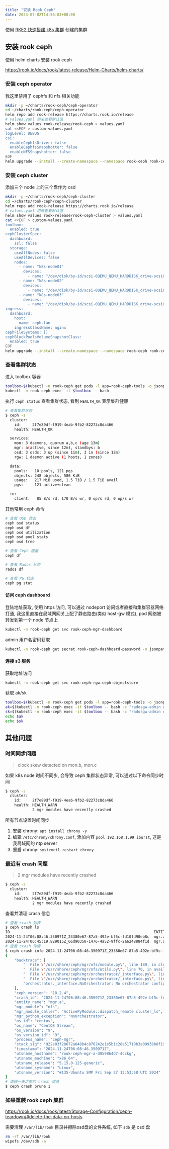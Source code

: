 ```yaml
---
title: "安装 Rook Ceph"
date: 2024-07-02T14:56:03+08:00
---
```


使用 [RKE2 快速搭建 k8s 集群](../rke2/) 创建的集群

## 安装 rook ceph

使用 helm charts 安装 rook ceph

https://rook.io/docs/rook/latest-release/Helm-Charts/helm-charts/

### 安装 ceph operator

我这里禁用了 cephfs 和 nfs 相关功能

```bash
mkdir -p ~/charts/rook-ceph/ceph-operator
cd ~/charts/rook-ceph/ceph-operator
helm repo add rook-release https://charts.rook.io/release
# values.yaml 用来查看默认值
helm show values rook-release/rook-ceph > values.yaml
cat <<EOF > custom-values.yaml
logLevel: DEBUG
csi:
  enableCephfsDriver: false
  enableCephfsSnapshotter: false
  enableNFSSnapshotter: false
EOF
helm upgrade --install --create-namespace --namespace rook-ceph rook-ceph rook-release/rook-ceph -f custom-values.yaml
```

### 安装 ceph cluster

添加三个 node 上的三个盘作为 osd

```bash
mkdir -p ~/charts/rook-ceph/ceph-cluster
cd ~/charts/rook-ceph/ceph-cluster
helm repo add rook-release https://charts.rook.io/release
# values.yaml 用来查看默认值
helm show values rook-release/rook-ceph-cluster > values.yaml
cat <<EOF > custom-values.yaml
toolbox:
  enabled: true
cephClusterSpec:
  dashboard:
    ssl: false
  storage:
    useAllNodes: false
    useAllDevices: false
    nodes:
      - name: "k8s-node01"
        devices:
          - name: "/dev/disk/by-id/scsi-0QEMU_QEMU_HARDDISK_drive-scsi0-0-0-1"
      - name: "k8s-node02"
        devices:
          - name: "/dev/disk/by-id/scsi-0QEMU_QEMU_HARDDISK_drive-scsi0-0-0-1"
      - name: "k8s-node03"
        devices:
          - name: "/dev/disk/by-id/scsi-0QEMU_QEMU_HARDDISK_drive-scsi0-0-0-1"
ingress:
  dashboard:
    host:
      name: ceph.lan
    ingressClassName: nginx
cephFileSystems: []
cephBlockPoolsVolumeSnapshotClass:
  enabled: true
EOF
helm upgrade --install --create-namespace --namespace rook-ceph rook-ceph-cluster rook-release/rook-ceph-cluster -f custom-values.yaml
```

### 查看集群状态

进入 toolbox 容器

```bash
toolbox=$(kubectl -n rook-ceph get pods -l app=rook-ceph-tools -o jsonpath="{.items[0].metadata.name}")
kubectl -n rook-ceph exec -it $toolbox -- bash
```

执行 `ceph status` 查看集群状态, 看到 `HEALTH_OK` 表示集群健康

```bash
# 查看集群状态
$ ceph -s
  cluster:
    id:     2f7e89df-f919-4eab-9fb2-82273c8da466
    health: HEALTH_OK

  services:
    mon: 3 daemons, quorum a,b,c (age 13m)
    mgr: a(active, since 12m), standbys: b
    osd: 3 osds: 3 up (since 11m), 3 in (since 12m)
    rgw: 1 daemon active (1 hosts, 1 zones)

  data:
    pools:   10 pools, 121 pgs
    objects: 248 objects, 586 KiB
    usage:   217 MiB used, 1.5 TiB / 1.5 TiB avail
    pgs:     121 active+clean

  io:
    client:   85 B/s rd, 170 B/s wr, 0 op/s rd, 0 op/s wr
```

其他常用 ceph 命令

```bash
# 查看 OSD 状态
ceph osd status
ceph osd df
ceph osd utilization
ceph osd pool stats
ceph osd tree

# 查看 Ceph 容量
ceph df

# 查看 Rados 状态
rados df

# 查看 PG 状态
ceph pg stat
```

#### 访问 ceph dashboard

登陆地址获取, 使用 https 访问, 可以通过 nodeport 访问或者直接和集群容器网络打通, 我这里直接在局域网网关上配了静态路由(类似 host-gw 模式), pod 网络被转发到第一个 node 节点上

```bash
kubectl -n rook-ceph get svc rook-ceph-mgr-dashboard
```

admin 用户名密码获取

```bash
kubectl -n rook-ceph get secret rook-ceph-dashboard-password -o jsonpath="{.data.password}" | base64 -d
```

#### 连接 s3 服务

获取地址访问

```bash
kubectl -n rook-ceph get svc rook-ceph-rgw-ceph-objectstore
```

获取 ak/sk

```bash
toolbox=$(kubectl -n rook-ceph get pods -l app=rook-ceph-tools -o jsonpath="{.items[0].metadata.name}")
ak=$(kubectl -n rook-ceph exec -it $toolbox -- bash -c "radosgw-admin user info --uid rgw-admin-ops-user | jq -r '.keys[0].access_key'")
sk=$(kubectl -n rook-ceph exec -it $toolbox -- bash -c "radosgw-admin user info --uid rgw-admin-ops-user | jq -r '.keys[0].secret_key'")
echo $ak
echo $sk
```

## 其他问题

### 时间同步问题

> clock skew detected on mon.b, mon.c

如果 k8s node 时间不同步, 会导致 ceph 集群状态异常, 可以通过以下命令同步时间

```bash
$ ceph -s
  cluster:
    id:     2f7e89df-f919-4eab-9fb2-82273c8da466
    health: HEALTH_WARN
            2 mgr modules have recently crashed
```

所有节点设置时间同步

1. 安装 chrony: `apt install chrony -y`
2. 编辑 `/etc/chrony/chrony.conf`, 添加内容 `pool 192.168.1.99 iburst`, 这是我局域网的 ntp server
3. 重启 chrony: `systemctl restart chrony`

### 最近有 crash 问题

> 2 mgr modules have recently crashed

```bash
$ ceph -s
  cluster:
    id:     2f7e89df-f919-4eab-9fb2-82273c8da466
    health: HEALTH_WARN
            2 mgr modules have recently crashed
```

查看并清理 crash 信息

```bash
# 查看 crash 列表
$ ceph crash ls
ID                                                                ENTITY  NEW
2024-11-24T06:08:46.350971Z_23380e67-87a5-492e-bf5c-fd10fd90eb8c  mgr.a    *
2024-11-24T06:45:19.829015Z_66d90350-1476-4a52-9ffc-2a6248884f1d  mgr.a    *
# 查看 crash 详情
$ ceph crash info 2024-11-24T06:08:46.350971Z_23380e67-87a5-492e-bf5c-fd10fd90eb8c
{
    "backtrace": [
        "  File \"/usr/share/ceph/mgr/nfs/module.py\", line 189, in cluster_ls\n    return available_clusters(self)",
        "  File \"/usr/share/ceph/mgr/nfs/utils.py\", line 70, in available_clusters\n    completion = mgr.describe_service(service_type='nfs')",
        "  File \"/usr/share/ceph/mgr/orchestrator/_interface.py\", line 1664, in inner\n    completion = self._oremote(method_name, args, kwargs)",
        "  File \"/usr/share/ceph/mgr/orchestrator/_interface.py\", line 1731, in _oremote\n    raise NoOrchestrator()",
        "orchestrator._interface.NoOrchestrator: No orchestrator configured (try `ceph orch set backend`)"
    ],
    "ceph_version": "18.2.4",
    "crash_id": "2024-11-24T06:08:46.350971Z_23380e67-87a5-492e-bf5c-fd10fd90eb8c",
    "entity_name": "mgr.a",
    "mgr_module": "nfs",
    "mgr_module_caller": "ActivePyModule::dispatch_remote cluster_ls",
    "mgr_python_exception": "NoOrchestrator",
    "os_id": "centos",
    "os_name": "CentOS Stream",
    "os_version": "9",
    "os_version_id": "9",
    "process_name": "ceph-mgr",
    "stack_sig": "922e03f28672a048b4c876242e1e5b1c28a51719b3a09938b8f19b8435ffacbb",
    "timestamp": "2024-11-24T06:08:46.350971Z",
    "utsname_hostname": "rook-ceph-mgr-a-d959864d7-4cckg",
    "utsname_machine": "x86_64",
    "utsname_release": "5.15.0-125-generic",
    "utsname_sysname": "Linux",
    "utsname_version": "#135-Ubuntu SMP Fri Sep 27 13:53:58 UTC 2024"
}
# 清理一天之前的 crash 信息
$ ceph crash prune 1
```

### 如果重装 rook ceph 集群

https://rook.io/docs/rook/latest/Storage-Configuration/ceph-teardown/#delete-the-data-on-hosts

需要清理 `/var/lib/rook` 目录并擦除osd盘的文件系统, 如下 `sdb` 是 osd 盘

```bash
rm -rf /var/lib/rook
wipefs /dev/sdb -a
```
